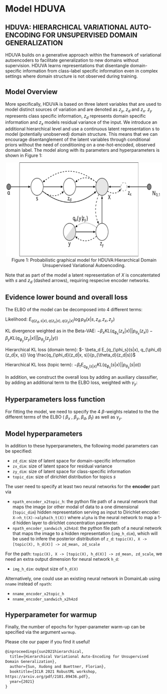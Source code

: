 # Model HDUVA
## HDUVA: HIERARCHICAL VARIATIONAL AUTO-ENCODING FOR UNSUPERVISED DOMAIN GENERALIZATION

HDUVA builds on a generative approach within the framework of variational autoencoders to facilitate generalization to new domains without supervision. HDUVA learns representations that disentangle domain-specific information from class-label specific information even in complex settings where domain structure is not observed during training. 

## Model Overview
More specifically, HDUVA is based on three latent variables that are used to model distinct sources of variation and are denoted as $z_y$, $z_d$ and $z_x$. $z_y$ represents class specific information, $z_d$ represents domain specific information and $z_x$ models residual variance of the input. We introduce an additional hierarchical level and use a continuous latent representation s to model (potentially unobserved) domain structure. This means that we can encourage disentanglement of the latent variables through conditional priors without the need of conditioning on a one-hot-encoded, observed domain label. The model along with its parameters and hyperparameters is shown in Figure 1: 

<div style="align: center; text-align:center;">
 <img src="figs/tikz_hduva.svg" alt="PGM for HDUVA" style="height: 300px; width:500px;"/> 
 <div class="caption">Figure 1: Probabilistic graphical model for HDUVA:Hierarchical Domain Unsupervised Variational Autoencoding. </div>
</div>



Note that as part of the model a latent representation of $X$ is concatentated with $s$ and $z_d$ (dashed arrows), requiring respecive encoder networks.

## Evidence lower bound and overall loss
The ELBO of the model can be decomposed into 4 different terms: 

Likelihood: $E_{q(z_d, s|x), q(z_x|x), q(z_y|x)}\log p_{\theta}(x|s, z_d, z_x, z_y)$ 

KL divergence weighted as in the Beta-VAE: $-\beta_x KL(q_{\phi_x}(z_x|x)||p_{\theta_x}(z_x)) - \beta_y KL(q_{\phi_y}(z_y|x)||p_{\theta_y}(z_y|y))$ 

Hierarchical KL loss (domain term): $- \beta_d E_{q_{\phi_s}(s|x), q_{\phi_d}(z_d|x, s)} \log \frac{q_{\phi_d}(z_d|x, s)}{p_{\theta_d}(z_d|s)}$

Hierarchical KL loss  (topic term): $-\beta_t E_{q_{\phi_s}(s|x)}KL(q_{\phi_s}(s|x)||p_{\theta_s}(s|\alpha))$

In addition, we construct the overall loss by adding an auxiliary classsifier, by adding an additional term to the ELBO loss, weighted with $\gamma_y$:


## Hyperparameters loss function
For fitting the model, we need to specify the 4 $\beta$-weights related to the the different terms of the ELBO ( $\beta_x$ , $\beta_y$, $\beta_d$, $\beta_t$)  as well as $\gamma_y$. 

## Model hyperparameters
In addition to these hyperparameters, the following model parameters can be specified: 

-   `zd_dim`: size of latent space for domain-specific information
-   `zx_dim`: size of latent space for residual variance
-   `zy_dim`: size of latent space for class-specific information
-   `topic_dim`: size of dirichlet distribution for topics $s$

The user need to specify at least two neural networks for the **encoder** part via 

- `npath_encoder_x2topic_h`:  the python file path of a neural network that maps the image (or other
modal of data to a one dimensional (`topic_dim`) hidden representation serving as input to Dirichlet encoder: `X->h_t(X)->alpha(h_t(X))` where `alpha` is the neural network to map a 1-d hidden layer to dirichlet concentration parameter.
- `npath_encoder_sandwich_x2h4zd`: the python file path of a neural network that maps the
image to a hidden representation (`img_h_dim`), which will be used to infere the posterior distribution of `z_d`: `topic(X), X -> [topic(X), h_d(X)] -> zd_mean, zd_scale`

For the path: `topic(X), X -> [topic(X), h_d(X)] -> zd_mean, zd_scale`, we need an extra output dimension for neural network `h_d`:
-   `img_h_dim`: output size of `h_d(X)`

Alternatively, one could use an existing neural network in DomainLab using `nname` instead of `npath`:
-   `nname_encoder_x2topic_h`
-   `nname_encoder_sandwich_x2h4zd`


## Hyperparameter for warmup
Finally, the number of epochs for hyper-parameter warm-up can be specified via the argument `warmup`.

Please cite our paper if you find it useful!
```text
@inproceedings{sun2021hierarchical,
  title={Hierarchical Variational Auto-Encoding for Unsupervised Domain Generalization},
  author={Sun, Xudong and Buettner, Florian},
  booktitle={ICLR 2021 RobustML workshop, https://arxiv.org/pdf/2101.09436.pdf},
  year={2021}
}
```
